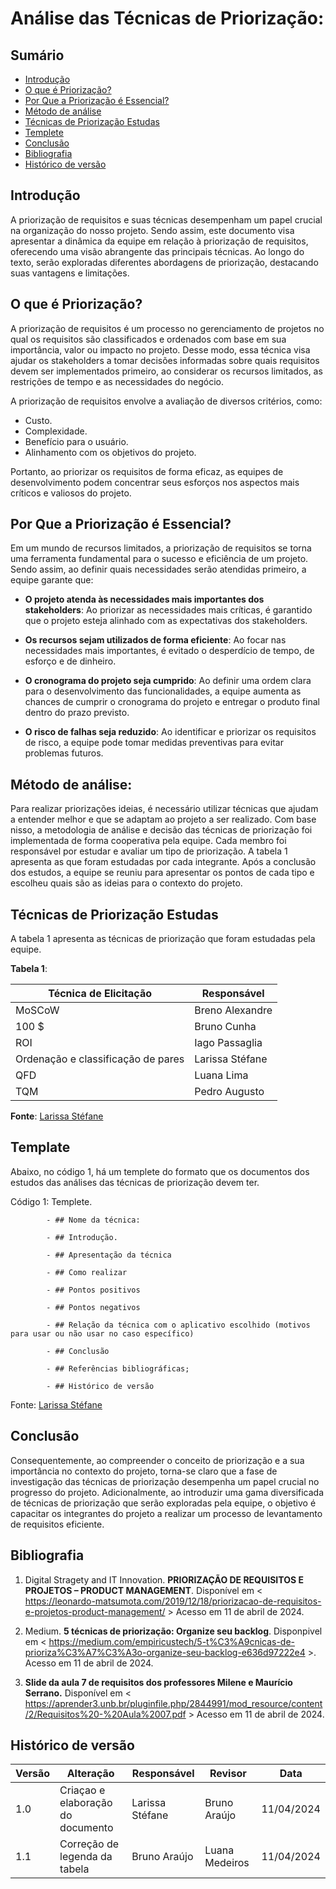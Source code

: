 # Análise das Técnicas de Priorização:

## Sumário
* [Introdução](#Introdução)
* [O que é Priorização?](#O-que-é-Priorização?)
* [Por Que a Priorização é Essencial?](#Por-Que-a-Priorização-é-Essencial?)
* [Método de análise](#Método-de-análise)
* [Técnicas de Priorização Estudas](#Técnicas-de-Priorização-Estudas)
* [Templete](#Template)
* [Conclusão](#Conclusão)
* [Bibliografia](#Bibliografia)
* [Histórico de versão](#Histórico-de-versão)

## Introdução

A priorização de requisitos e suas técnicas desempenham um papel crucial na organização do nosso projeto. Sendo assim, este documento visa apresentar a dinâmica da equipe em relação à priorização de requisitos, oferecendo uma visão abrangente das principais técnicas. Ao longo do texto, serão exploradas diferentes abordagens de priorização, destacando suas vantagens e limitações.

## O que é Priorização?

A priorização de requisitos é um processo no gerenciamento de projetos no qual os requisitos são classificados e ordenados com base em sua importância, valor ou impacto no projeto. Desse modo, essa técnica visa ajudar os stakeholders a tomar decisões informadas sobre quais requisitos devem ser implementados primeiro, ao considerar os recursos limitados, as restrições de tempo e as necessidades do negócio. 

A priorização de requisitos envolve a avaliação de diversos critérios, como:

- Custo.
- Complexidade.
- Benefício para o usuário.
- Alinhamento com os objetivos do projeto.

Portanto, ao priorizar os requisitos de forma eficaz, as equipes de desenvolvimento podem concentrar seus esforços nos aspectos mais críticos e valiosos do projeto. 

## Por Que a Priorização é Essencial?

Em um mundo de recursos limitados, a priorização de requisitos se torna uma ferramenta fundamental para o sucesso e eficiência de um projeto. Sendo assim, ao definir quais necessidades serão atendidas primeiro, a equipe garante que:
 - **O projeto atenda às necessidades mais importantes dos stakeholders**: Ao priorizar as necessidades mais críticas, é garantido que o projeto esteja alinhado com as expectativas dos stakeholders.
      
- **Os recursos sejam utilizados de forma eficiente**: Ao focar nas necessidades mais importantes, é evitado o desperdício de tempo, de esforço e de dinheiro.
      
- **O cronograma do projeto seja cumprido**: Ao definir uma ordem clara para o desenvolvimento das funcionalidades, a equipe aumenta as chances de cumprir o cronograma do projeto e entregar o produto final dentro do prazo previsto.
     
- **O risco de falhas seja reduzido**: Ao identificar e priorizar os requisitos de risco, a equipe pode tomar medidas preventivas para evitar problemas futuros.

## Método de análise: 

Para realizar priorizações ideias, é necessário utilizar técnicas que ajudam a entender melhor e que se adaptam ao projeto a ser realizado. Com base nisso, a metodologia de análise e decisão das técnicas de priorização foi implementada de forma cooperativa pela equipe. 
Cada membro foi responsável por estudar e avaliar um tipo de priorização. A tabela 1 apresenta as que foram estudadas por cada integrante.
Após a conclusão dos estudos, a equipe se reuniu para apresentar os pontos de cada tipo e escolheu quais são as ideias para o contexto do projeto. 


## Técnicas de Priorização Estudas

A tabela 1 apresenta as técnicas de priorização que foram estudadas pela equipe.

**Tabela 1**: 

| Técnica de Elicitação | Responsável |
| -------------------- | ------------------ | 
| MoSCoW | Breno Alexandre |
| 100 $ | Bruno Cunha |
| ROI | Iago Passaglia |
| Ordenação e classificação de pares | Larissa Stéfane |
| QFD | Luana Lima|
| TQM | Pedro Augusto |

**Fonte**: [Larissa Stéfane](https://github.com/SkywalkerSupreme)

## Template

Abaixo, no código 1, há um templete do formato que os documentos dos estudos das análises das técnicas de priorização devem ter.

Código 1: Templete.


            - ## Nome da técnica:

            - ## Introdução.

            - ## Apresentação da técnica

            - ## Como realizar

            - ## Pontos positivos

            - ## Pontos negativos

            - ## Relação da técnica com o aplicativo escolhido (motivos para usar ou não usar no caso específico)

            - ## Conclusão

            - ## Referências bibliográficas;
            
            - ## Histórico de versão

Fonte: [Larissa Stéfane](https://github.com/SkywalkerSupreme)

## Conclusão

Consequentemente, ao compreender o conceito de priorização e a sua importância no contexto do projeto, torna-se claro que a fase de investigação das técnicas de priorização desempenha um papel crucial no progresso do projeto. Adicionalmente, ao introduzir uma gama diversificada de técnicas de priorização que serão exploradas pela equipe, o objetivo é capacitar os integrantes do projeto a realizar um processo de levantamento de requisitos eficiente.

## Bibliografia


1. Digital Stragety and IT Innovation. **PRIORIZAÇÃO DE REQUISITOS E PROJETOS – PRODUCT MANAGEMENT**. Disponível em < https://leonardo-matsumota.com/2019/12/18/priorizacao-de-requisitos-e-projetos-product-management/ > Acesso em 11 de abril de 2024.

2. Medium. **5 técnicas de priorização: Organize seu backlog**. Disponpivel em < https://medium.com/empiricustech/5-t%C3%A9cnicas-de-prioriza%C3%A7%C3%A3o-organize-seu-backlog-e636d97222e4 >. Acesso em 11 de abril de 2024.

3. **Slide da aula 7 de requisitos dos professores Milene e Maurício Serrano.** Disponível em < https://aprender3.unb.br/pluginfile.php/2844991/mod_resource/content/2/Requisitos%20-%20Aula%2007.pdf > Acesso em 11 de abril de 2024.


## Histórico de versão

| Versão | Alteração | Responsável | Revisor | Data |
| - | - | - | - | - |
| 1.0 | Criaçao e elaboração do documento | Larissa Stéfane | Bruno Araújo | 11/04/2024 |
| 1.1 | Correção de legenda da tabela |Bruno Araújo | Luana Medeiros | 11/04/2024 |
